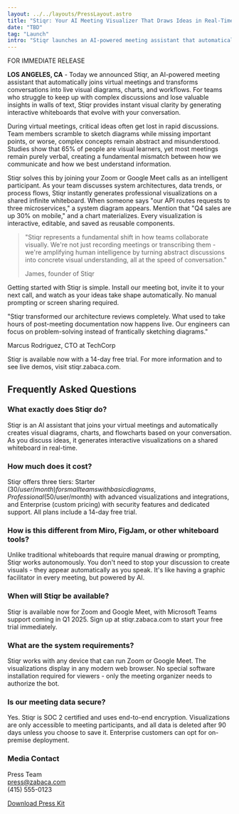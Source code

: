 ```yaml
---
layout: ../../layouts/PressLayout.astro
title: "Stiqr: Your AI Meeting Visualizer That Draws Ideas in Real-Time"
date: "TBD"
tag: "Launch"
intro: "Stiqr launches an AI-powered meeting assistant that automatically joins virtual meetings and transforms conversations into live visual diagrams, charts, and workflows."
---
```


<div class="press-release-header">
  <span class="release-badge">FOR IMMEDIATE RELEASE</span>
</div>

**LOS ANGELES, CA** - Today we announced Stiqr, an AI-powered meeting assistant that automatically joins virtual meetings and transforms conversations into live visual diagrams, charts, and workflows. For teams who struggle to keep up with complex discussions and lose valuable insights in walls of text, Stiqr provides instant visual clarity by generating interactive whiteboards that evolve with your conversation.

During virtual meetings, critical ideas often get lost in rapid discussions. Team members scramble to sketch diagrams while missing important points, or worse, complex concepts remain abstract and misunderstood. Studies show that 65% of people are visual learners, yet most meetings remain purely verbal, creating a fundamental mismatch between how we communicate and how we best understand information.

Stiqr solves this by joining your Zoom or Google Meet calls as an intelligent participant. As your team discusses system architectures, data trends, or process flows, Stiqr instantly generates professional visualizations on a shared infinite whiteboard. When someone says "our API routes requests to three microservices," a system diagram appears. Mention that "Q4 sales are up 30% on mobile," and a chart materializes. Every visualization is interactive, editable, and saved as reusable components.

> "Stiqr represents a fundamental shift in how teams collaborate visually. We're not just recording meetings or transcribing them - we're amplifying human intelligence by turning abstract discussions into concrete visual understanding, all at the speed of conversation."
>
> James, founder of Stiqr

Getting started with Stiqr is simple. Install our meeting bot, invite it to your next call, and watch as your ideas take shape automatically. No manual prompting or screen sharing required.

<div class="testimonial-box">
  <p>
    "Stiqr transformed our architecture reviews completely. What used to take hours of post-meeting documentation now happens live. Our engineers can focus on problem-solving instead of frantically sketching diagrams."
  </p>
  <p>Marcus Rodriguez, CTO at TechCorp</p>
</div>

Stiqr is available now with a 14-day free trial. For more information and to see live demos, visit stiqr.zabaca.com.

## Frequently Asked Questions

### What exactly does Stiqr do?
Stiqr is an AI assistant that joins your virtual meetings and automatically creates visual diagrams, charts, and flowcharts based on your conversation. As you discuss ideas, it generates interactive visualizations on a shared whiteboard in real-time.

### How much does it cost?
Stiqr offers three tiers: Starter ($30/user/month) for small teams with basic diagrams, Professional ($50/user/month) with advanced visualizations and integrations, and Enterprise (custom pricing) with security features and dedicated support. All plans include a 14-day free trial.

### How is this different from Miro, FigJam, or other whiteboard tools?
Unlike traditional whiteboards that require manual drawing or prompting, Stiqr works autonomously. You don't need to stop your discussion to create visuals - they appear automatically as you speak. It's like having a graphic facilitator in every meeting, but powered by AI.

### When will Stiqr be available?
Stiqr is available now for Zoom and Google Meet, with Microsoft Teams support coming in Q1 2025. Sign up at stiqr.zabaca.com to start your free trial immediately.

### What are the system requirements?
Stiqr works with any device that can run Zoom or Google Meet. The visualizations display in any modern web browser. No special software installation required for viewers - only the meeting organizer needs to authorize the bot.

### Is our meeting data secure?
Yes. Stiqr is SOC 2 certified and uses end-to-end encryption. Visualizations are only accessible to meeting participants, and all data is deleted after 90 days unless you choose to save it. Enterprise customers can opt for on-premise deployment.

<div class="press-contact">
  <h3>Media Contact</h3>
  <p>
    Press Team<br>
    <a href="mailto:press@zabaca.com">press@zabaca.com</a><br>
    (415) 555-0123
  </p>
  <p>
    <a href="/press-kit" class="download-button">Download Press Kit</a>
  </p>
</div>